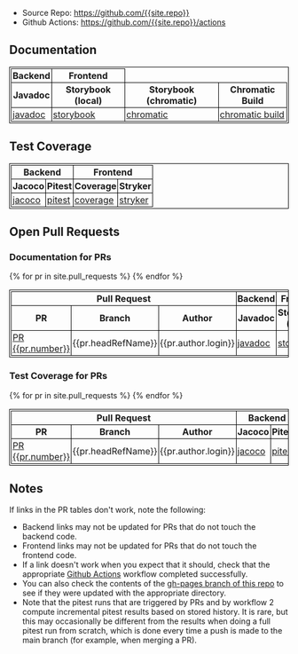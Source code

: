 
<!-- markdownlint-disable MD033 MD041 -->
<!-- disabling MD033 allows inline html -->
<!-- disabling MD041 allows starting with something other than an H1 -->

<style>
table, th, td {
  border: 1px solid black;
  padding: 2px;
  border-collapse: collapse;
}
tbody tr:nth-child(even) {background-color: #f2f2f2;}
</style>

* Source Repo: <https://github.com/{{site.repo}}>
* Github Actions: <https://github.com/{{site.repo}}/actions>

## Documentation

<table>
<thead>
<tr>
<th colspan="1" style="text-align:center">Backend</th>
<th colspan="1" style="text-align:center">Frontend</th>
</tr>
<tr>
<th>Javadoc</th>
<th>Storybook (local)</th>
<th>Storybook (chromatic)</th>
<th>Chromatic Build</th>
</tr>
</thead>
<tbody>
<tr>
<td><a href="javadoc">javadoc</a></td>
<td><a href="storybook">storybook</a></td>
<td><a href="chromatic">chromatic</a></td>
<td><a href="chromatic/build.html">chromatic build</a></td>
</tr>
</tbody>
</table>

## Test Coverage

<table>
<thead>
<tr>
<th colspan="2" style="text-align:center">Backend</th>
<th colspan="2" style="text-align:center">Frontend</th>
</tr>
<tr>
<th>Jacoco</th>
<th>Pitest</th>
<th>Coverage</th>
<th>Stryker</th>
</tr>
</thead>
<tbody>
<tr>
<td><a href="jacoco">jacoco</a></td>
<td><a href="pitest">pitest</a></td>
<td><a href="coverage">coverage</a></td>
<td><a href="stryker/mutation.html">stryker</a></td>
</tr>
</tbody>
</table>

## Open Pull Requests

### Documentation for PRs

<table>
<thead>
<tr>
<th colspan="3" style="text-align:center">Pull Request</th>
<th colspan="1" style="text-align:center">Backend</th>
<th colspan="1" style="text-align:center">Frontend</th>
</tr>
<tr>
<th>PR</th>
<th>Branch</th>
<th>Author</th>
<th>Javadoc</th>
<th>Storybook (local)</th>
<th>Storybook (chromatic)</th>
<th>Chromatic Build</th>
</tr>
</thead>
<tbody>
{% for pr in site.pull_requests %}
<tr>
<td><a href="{{pr.url}}">PR {{pr.number}}</a></td>
<td>{{pr.headRefName}}</td>
<td>{{pr.author.login}}</td>
<td><a href="prs/{{pr.number}}/javadoc">javadoc</a></td>
<td><a href="prs/{{pr.number}}/storybook">storybook</a></td>
<td><a href="prs/{{pr.number}}/chromatic">chromatic</a></td>
<td><a href="prs/{{pr.number}}/chromatic/build.html">chromatic build</a></td>
</tr>
{% endfor %}
</tbody>
</table>

### Test Coverage for PRs

<table>
<thead>
<tr>
<th colspan="3" style="text-align:center">Pull Request</th>
<th colspan="2" style="text-align:center">Backend</th>
<th colspan="2" style="text-align:center">Frontend</th>
</tr>
<tr>
<th>PR</th>
<th>Branch</th>
<th>Author</th>
<th>Jacoco</th>
<th>Pitest</th>
<th>Coverage</th>
<th>Stryker</th>
</tr>
</thead>
<tbody>
{% for pr in site.pull_requests %}
<tr>
<td><a href="{{pr.url}}">PR {{pr.number}}</a></td>
<td>{{pr.headRefName}}</td>
<td>{{pr.author.login}}</td>
<td><a href="prs/{{pr.number}}/jacoco">jacoco</a></td>
<td><a href="prs/{{pr.number}}/pitest">pitest</a></td>
<td><a href="prs/{{pr.number}}/coverage">coverage</a></td>
<td><a href="prs/{{pr.number}}/stryker/mutation.html">stryker</a></td>
</tr>
{% endfor %}
</tbody>
</table>

## Notes

If links in the PR tables don't work, note the following:

* Backend links may not be updated for PRs that do not touch the backend code.
* Frontend links may not be updated for PRs that do not touch the frontend code.
* If a link doesn't work when you expect that it should, check that the appropriate [Github Actions](https://github.com/{{site.repo}}/actions) workflow completed successfully.
* You can also check the contents of the [gh-pages branch of this repo](https://github.com/{{site.repo}}/tree/gh-pages) to see if they were updated with the appropriate directory.
* Note that the pitest runs that are triggered by PRs and by workflow 2 compute
  incremental pitest results based on stored history.  It is rare, but this may
  occasionally be different from the results when doing a full pitest run from
  scratch, which is done every time a push is made to the main branch (for example,
  when merging a PR).
